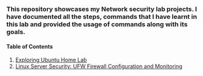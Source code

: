 ### This repository showcases my Network security lab projects. I have documented all the steps, commands that I have learnt in this lab and provided the usage of commands along with its goals.

#### Table of Contents
1. [Exploring Ubuntu Home Lab](./Exploring%20Ubuntu%20Home%20Lab.md)
2. [Linux Server Security: UFW Firewall Configuration and Monitoring](https://github.com/rohitadittya/NETWORK_SECURITY/blob/main/Linux%20Server%20Security%3A%20UFW%20Firewall%20Configuration%20and%20Monitoring.md)
